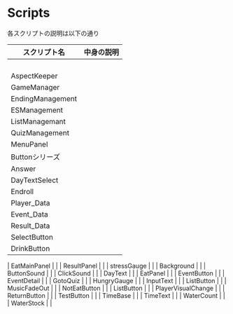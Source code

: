 # Scripts
各スクリプトの説明は以下の通り

| スクリプト名 | 中身の説明 |
| ---- | ---- |
|    | 　 |
|  AspectKeeper  |    |
|  GameManager  |    |
|  EndingManagement  |  |
|  ESManagement  |  |
|  ListManagemant  |  |
|  QuizManagement  |  |
|  MenuPanel  |    |
|  Buttonシリーズ  |    |
|  Answer  |  |
|  DayTextSelect  |  |
|  Endroll  |  |
|  Player_Data  |    |
|  Event_Data  |    |
|  Result_Data  |    |
|  SelectButton  |    |
|  DrinkButton  |    |

|  EatMainPanel  |    |
|  ResultPanel  |    |
|  stressGauge  |    |
|  Background  |    |
|  ButtonSound  |    |
|  ClickSound  |    |
|  DayText  |    |
|  EatPanel  |    |
|  EventButton  |    |
|  EventDetail  |    |
|  GotoQuiz  |    |
|  HungryGauge  |    |
|  InputText  |  |
|  ListButton  |  |
|  MusicFadeOut  |  |
|  NotEatButton  |  |
|  ListButton  |  |
|  PlayerVisualChange  |  |
|  ReturnButton  |  |
|  TestButton  |  |
|  TimeBase  |  |
|  TimeText  |  |
|  WaterCount  |  |
|  WaterStock  |  |
